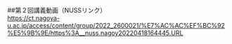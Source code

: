 ##第２回講義動画（NUSSリンク）<br>
https://ct.nagoya-u.ac.jp/access/content/group/2022_2600021/%E7%AC%AC%EF%BC%92%E5%9B%9E/https%3A__nuss.nagoy20220418164445.URL

